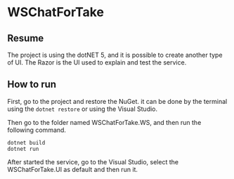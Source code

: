# WSChatForTake

## Resume

The project is using the dotNET 5, and it is possible to create another type of UI. The Razor is the UI used to explain and test the service.

## How to run
First, go to the project and restore the NuGet. it can be done by the terminal using the ``` dotnet restore ``` or using the Visual Studio.

Then go to the folder named WSChatForTake.WS, and then run the following command.

```
dotnet build
dotnet run
```

After started the service, go to the Visual Studio, select the WSChatForTake.UI as default and then run it.
